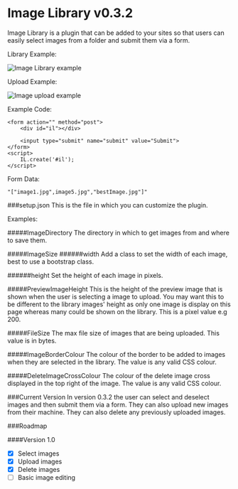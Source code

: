 Image Library v0.3.2
===

Image Library is a plugin that can be added to your sites so that users can easily select images from a folder and submit them via a form.

Library Example:

![Image Library example](http://imgur.com/E01UGnQ.png)

Upload Example:

![Image upload example](http://imgur.com/myVcMo7.png)

Example Code:

```
<form action="" method="post">
    <div id="il"></div>

    <input type="submit" name="submit" value="Submit">
</form>
<script>
    IL.create('#il');
</script>
```

Form Data:

```
"["image1.jpg",image5.jpg","bestImage.jpg"]"
```

###setup.json
This is the file in which you can customize the plugin.

Examples:

#####ImageDirectory
The directory in which to get images from and where to save them.

#####ImageSize
######width
Add a class to set the width of each image, best to use a bootstrap class.

######height
Set the height of each image in pixels.

#####PreviewImageHeight
This is the height of the preview image that is shown when the user is selecting a image to upload. You may want this to be different to the library images' height as only one image is display on this page whereas many could be shown on the library. This is a pixel value e.g 200.

#####FileSize
The max file size of images that are being uploaded. This value is in bytes.

#####ImageBorderColour
The colour of the border to be added to images when they are selected in the library. The value is any valid CSS colour.

#####DeleteImageCrossColour
The colour of the delete image cross displayed in the top right of the image. The value is any valid CSS colour.


###Current Version
In version 0.3.2 the user can select and deselect images and then submit them via a form. They can also upload new images from their machine. They can also delete any previously uploaded images.

###Roadmap

####Version 1.0
- [x] Select images
- [x] Upload images
- [x] Delete images
- [ ] Basic image editing